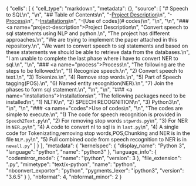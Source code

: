 {
 "cells": [
  {
   "cell_type": "markdown",
   "metadata": {},
   "source": [
    "# Speech to SQL\n",
    "\n",
    "## Table of Contents\n",
    "-[Project Description](#project-description)\n",
    "-[Process](#process)\n",
    "-[Installations](#installations)\n",
    "-[Use of codes](# codes)\n",
    "\n",
    "\n",
    "### <a name=\"project-description\"></a>Project Description\n",
    "Convert speech to sql statements using NLP and python.\n",
    "The project has different approaches.\n",
    "We are trying to implement the paper attached in this repository.\n",
    "We want to convert speech to sql statements and based on these statements we should be able to retrieve data from the databases.\n",
    "I am unable to complete the last phase where i have to convert NER to sql.\n",
    "\n",
    "### <a name=\"process\"></a>Process\n",
    "The following are the steps to be followed:\n",
    "1) Recognize speech.\n",
    "2) Convert speech to text.\n",
    "3) Tokenize.\n",
    "4) Remove stop words.\n",
    "5) Part of Speech tagging(POS).\n",
    "6) Named entity recognition(NER).\n",
    "7) Join the phases to form sql statement.\n",
    "\n",
    "\n",
    "### <a name=\"installations\"></a>Installations\n",
    "The following packages need to be installed\n",
    "1) NLTK\n",
    "2) SPEECH RECOGNITION\n",
    "3) Python3\n",
    "\n",
    "\n",
    "### <a name=\"codes\"></a>Use of codes\n",
    "\n",
    "The codes are simple to execute.\n",
    "1) The code for speech recognition is provided in `Speech2Text.py`\n",
    "2) For removing stop words `stpwrds.py`\n",
    "3) For NER in `NER.py`\n",
    "4) A code to convert nl to sql is in `last.py`\n",
    "4) A single code for Tokenizating,removing stop words,POS,Chunking and NER is in the file `NLP.py`\n",
    "5) Full combined code from speech recognition to NER is in `newall.py`"
   ]
  }
 ],
 "metadata": {
  "kernelspec": {
   "display_name": "Python 3",
   "language": "python",
   "name": "python3"
  },
  "language_info": {
   "codemirror_mode": {
    "name": "ipython",
    "version": 3
   },
   "file_extension": ".py",
   "mimetype": "text/x-python",
   "name": "python",
   "nbconvert_exporter": "python",
   "pygments_lexer": "ipython3",
   "version": "3.6.5"
  }
 },
 "nbformat": 4,
 "nbformat_minor": 2
}
